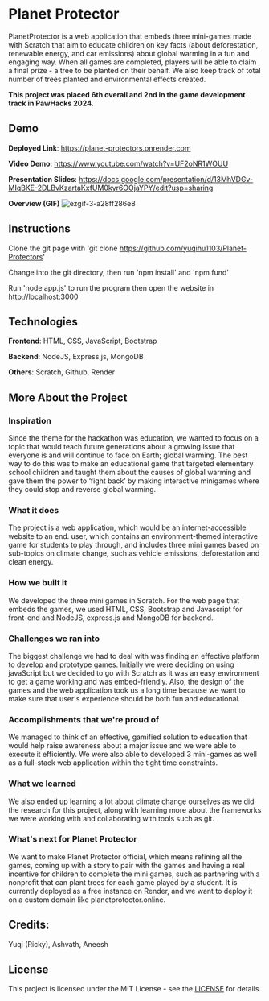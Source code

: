 # Planet Protector

PlanetProtector is a web application that embeds three mini-games made with Scratch that aim to educate children on key facts (about deforestation, renewable energy, and car emissions) about global warming in a fun and engaging way. When all games are completed, players will be able to claim a final prize - a tree to be planted on their behalf. We also keep track of total number of trees planted and environmental effects created.

**This project was placed 6th overall and 2nd in the game development track in PawHacks 2024.**

## Demo
**Deployed Link**: https://planet-protectors.onrender.com

**Video Demo**: https://www.youtube.com/watch?v=UF2oNR1WOUU

**Presentation Slides**: https://docs.google.com/presentation/d/13MhVDGv-MIqBKE-2DLBvKzartaKxfUM0kyr6OOjaYPY/edit?usp=sharing

**Overview (GIF)**
![ezgif-3-a28ff286e8](https://github.com/yuqihu1103/Planet-Protectors/assets/133090163/70c3d0a6-2634-444c-9c5e-a9808b25ddb8)

## Instructions

Clone the git page with 'git clone https://github.com/yuqihu1103/Planet-Protectors'

Change into the git directory, then run 'npm install' and 'npm fund'

Run 'node app.js' to run the program then open the website in http://localhost:3000

## Technologies

**Frontend**: HTML, CSS, JavaScript, Bootstrap

**Backend**: NodeJS, Express.js, MongoDB

**Others**: Scratch, Github, Render

## More About the Project

### Inspiration

Since the theme for the hackathon was education, we wanted to focus on a topic that would teach future generations about a growing issue that everyone is and will continue to face on Earth; global warming. The best way to do this was to make an educational game that targeted elementary school children and taught them about the causes of global warming and gave them the power to ‘fight back’ by making interactive minigames where they could stop and reverse global warming.

### What it does

The project is a web application, which would be an internet-accessible website to an end. user, which contains an environment-themed interactive game for students to play through, and includes three mini games based on sub-topics on climate change, such as vehicle emissions, deforestation and clean energy.

### How we built it

We developed the three mini games in Scratch. For the web page that embeds the games, we used HTML, CSS, Bootstrap and Javascript for front-end and NodeJS, express.js and MongoDB for backend.

### Challenges we ran into

The biggest challenge we had to deal with was finding an effective platform to develop and prototype games. Initially we were deciding on using javaScript but we decided to go with Scratch as it was an easy environment to get a game working and was embed-friendly. Also, the design of the games and the web application took us a long time because we want to make sure that user's experience should be both fun and educational.

### Accomplishments that we're proud of

We managed to think of an effective, gamified solution to education that would help raise awareness about a major issue and we were able to execute it efficiently. We were also able to developed 3 mini-games as well as a full-stack web application within the tight time constraints.

### What we learned

We also ended up learning a lot about climate change ourselves as we did the research for this project, along with learning more about the frameworks we were working with and collaborating with tools such as git.

### What's next for Planet Protector

We want to make Planet Protector official, which means refining all the games, coming up with a story to pair with the games and having a real incentive for children to complete the mini games, such as partnering with a nonprofit that can plant trees for each game played by a student. It is currently deployed as a free instance on Render, and we want to deploy it on a custom domain like planetprotector.online.

## Credits:
Yuqi (Ricky), 
Ashvath, 
Aneesh

## License
This project is licensed under the MIT License - see the [LICENSE](LICENSE) for details.
